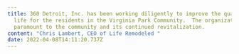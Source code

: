 ```yaml
---
title: 360 Detroit, Inc. has been working diligently to improve the quality of
  life for the residents in the Virginia Park Community.  The organization is
  paramount to the community and its continued revitalization.
content: "Chris Lambert, CEO of Life Remodeled "
date: 2022-04-08T14:11:20.737Z
---
```

